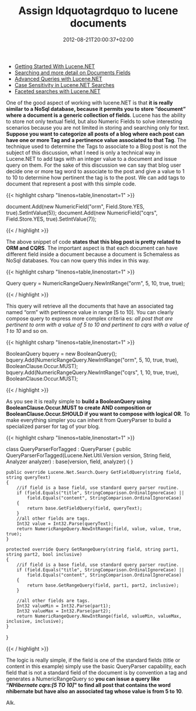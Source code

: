 ﻿---
title: "Assign ldquotagrdquo to lucene documents"
description: ""
date: 2012-08-21T20:00:37+02:00
draft: false
tags: [lucene]
categories: [LuceneNET]
---
- [Getting Started With Lucene.NET](http://www.codewrecks.com/blog/index.php/2012/06/20/getting-started-with-lucene-net/)
- [Searching and more detail on Documents Fields](http://www.codewrecks.com/blog/index.php/2012/06/21/getting-started-with-lucene-netsearching/)
- [Advanced Queries with Lucene.NET](http://www.codewrecks.com/blog/index.php/2012/07/03/advanced-queries-with-lucene-net/)
- [Case Sensitivity in Lucene.NET Searches](http://www.codewrecks.com/blog/index.php/2012/07/05/case-sensitivity-in-lucene-search/)
- [Faceted searches with Lucene.NET](http://www.codewrecks.com/blog/index.php/2012/07/20/faceted-searches-with-lucene-net/)

One of the good aspect of working with lucene.NET is that  **it is really similar to a NoSql database, because it permits you to store “document” where a document is a generic collection of fields**. Lucene has the ability to store not only textual field, but also Numeric Fields to solve interesting scenarios because you are not limited in storing and searching only for text.  **Suppose you want to categorize all posts of a blog where each post can have one or more Tag and a pertinence value associated to that Tag**. The technique used to determine the Tags to associate to a Blog post is not the subject of this discussion, what I need is only a technical way in Lucene.NET to add tags with an integer value to a document and issue query on them. For the sake of this discussion we can say that blog user decide one or more tag word to associate to the post and give a value to 1 to 10 to determine how pertinent the tag is to the post. We can add tags to document that represent a post with this simple code.

{{< highlight csharp "linenos=table,linenostart=1" >}}


document.Add(new NumericField("orm", Field.Store.YES, true).SetIntValue(5));
document.Add(new NumericField("cqrs", Field.Store.YES, true).SetIntValue(7));

{{< / highlight >}}

The above snippet of code **states that this blog post is pretty related to ORM and CQRS**. The important aspect is that each document can have different field inside a document because a document is Schemaless as NoSql databases. You can now query this index in this way.

{{< highlight csharp "linenos=table,linenostart=1" >}}


Query query = NumericRangeQuery.NewIntRange("orm", 5, 10, true, true);

{{< / highlight >}}

This query will retrieve all the documents that have an associated tag named “orm” with pertinence value in range [5 to 10]. You can clearly compose query to express more complex criteria es: *all post that are pertinent to orm with a value of 5 to 10 and pertinent to cqrs with a value of 1 to 10* and so on.

{{< highlight csharp "linenos=table,linenostart=1" >}}


BooleanQuery bquery = new BooleanQuery();
bquery.Add(NumericRangeQuery.NewIntRange("orm", 5, 10, true, true), BooleanClause.Occur.MUST);
bquery.Add(NumericRangeQuery.NewIntRange("cqrs", 1, 10, true, true), BooleanClause.Occur.MUST);

{{< / highlight >}}

As you see it is really simple to  **build a BooleanQuery using BooleanClause.Occur.MUST to create AND composition or BooleanClause.Occur.SHOULD if you want to compose with logical OR**. To make everything simpler you can inherit from QueryParser to build a specialized parser for tag of your blog.

{{< highlight csharp "linenos=table,linenostart=1" >}}


class QueryParserForTagged : QueryParser
{
    public QueryParserForTagged(Lucene.Net.Util.Version version, String field, Analyzer analyzer)
        : base(version, field, analyzer) { 
    }

    public override Lucene.Net.Search.Query GetFieldQuery(string field, string queryText)
    {
        //if field is a base field, use standard query parser routine.
        if (field.Equals("title", StringComparison.OrdinalIgnoreCase) ||
            field.Equals("content", StringComparison.OrdinalIgnoreCase)
        {
            return base.GetFieldQuery(field, queryText);
        }
        //all other fields are tags.
        Int32 value = Int32.Parse(queryText);
        return NumericRangeQuery.NewIntRange(field, value, value, true, true);
    }

    protected override Query GetRangeQuery(string field, string part1, string part2, bool inclusive)
    {
        //if field is a base field, use standard query parser routine.
        if (field.Equals("title", StringComparison.OrdinalIgnoreCase) ||
            field.Equals("content", StringComparison.OrdinalIgnoreCase)
        {
            return base.GetRangeQuery(field, part1, part2, inclusive);
        }

        //all other fields are tags.
        Int32 valueMin = Int32.Parse(part1);
        Int32 valueMax = Int32.Parse(part2);
        return NumericRangeQuery.NewIntRange(field, valueMin, valueMax, inclusive, inclusive);
    }
}

{{< / highlight >}}

The logic is really simple, if the field is one of the standard fields (title or content in this example) simply use the basic QueryParser capability, each field that is not a standard field of the document is by convention a tag and generates a NumericRangeQuery so **you can issue a query like “*NHibernate cqrs:[5 TO 10]*" to find all post that contains the word nhibernate but have also an associated tag whose value is from 5 to 10**.

Alk.
